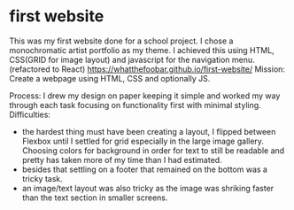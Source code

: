 # first website
 This was my first website done for a school project. I chose a monochromatic artist portfolio as my theme. I achieved this using HTML, CSS(GRID for image layout) and javascript for the navigation menu. (refactored to React)
 https://whatthefoobar.github.io/first-website/
Mission: Create a webpage using HTML, CSS and optionally JS.

Process:
I drew my design on paper keeping it simple and worked my way through each task focusing on functionality first with minimal styling.
Difficulties:
   - the hardest thing must have been creating a layout, I flipped between Flexbox until I settled for grid especially in the large image gallery. Choosing colors for background in order for text to still be readable and pretty has taken more of my time than I had estimated.
   - besides that settling on a footer that remained on the bottom was a tricky task.
   - an image/text layout was also tricky as the image was shriking faster than the text section in smaller screens.
